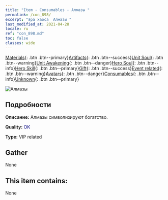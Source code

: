 ```yaml
---
title: "Item - Consumables - Алмазы "
permalink: /con_898/
excerpt: "Эра хаоса  Алмазы "
last_modified_at: 2021-04-28
locale: ru
ref: "con_898.md"
toc: false
classes: wide
---
```

 [Materials](/ItemsRU/){: .btn .btn--primary}[Artifacts](/ItemsRU/Artifacts/){: .btn .btn--success}[Unit Soul](/ItemsRU/UnitSoul/){: .btn .btn--warning}[Unit Awakening](/ItemsRU/UnitAwakening/){: .btn .btn--danger}[Hero Soul](/ItemsRU/HeroSoul/){: .btn .btn--info}[Hero Skill](/ItemsRU/HeroSkill/){: .btn .btn--primary}[Gift](/ItemsRU/Gift/){: .btn .btn--success}[Event related](/ItemsRU/Events/){: .btn .btn--warning}[Avatars](/ItemsRU/Avatars/){: .btn .btn--danger}[Consumables](/ItemsRU/Consumables/){: .btn .btn--info}[Unknown](/ItemsRU/Unknown/){: .btn .btn--primary}

 ![Алмазы ](/images/t/i_102.png)

## Подробности
 **Описание:** Алмазы символизируют богатство.

 **Quality:** <span style="color: #000080">OK</span>

 **Type:** VIP related

## Gather

  None

## This item contains:

  None

